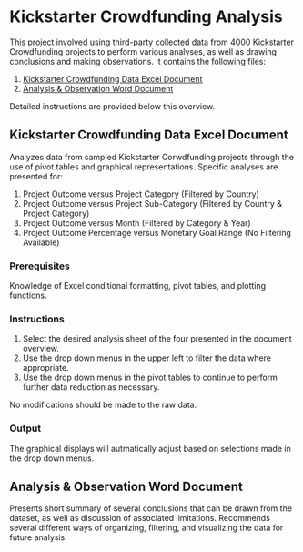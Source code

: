 # Kickstarter Crowdfunding Analysis

This project involved using third-party collected data from 4000 Kickstarter Crowdfunding projects to perform various analyses, as well as drawing conclusions and making observations. It contains the following files:

1. [Kickstarter Crowdfunding Data Excel Document](https://github.com/mjknj18/Kickstarter-Crowdfunding-Analysis/blob/master/Kickstarter_Crowdfunding.xlsx)
2. [Analysis & Observation Word Document](https://github.com/mjknj18/Kickstarter-Crowdfunding-Analysis/blob/master/Kickstarter%20Crowdfunding%20Analysis%20%26%20Observations.docx) 

Detailed instructions are provided below this overview.

## Kickstarter Crowdfunding Data Excel Document

Analyzes data from sampled Kickstarter Corwdfunding projects through the use of pivot tables and graphical representations. Specific analyses are presented for:

1. Project Outcome versus Project Category (Filtered by Country)
2. Project Outcome versus Project Sub-Category (Filtered by Country & Project Category)
3. Project Outcome versus Month (Filtered by Category & Year)
4. Project Outcome Percentage versus Monetary Goal Range (No Filtering Available)

### Prerequisites

Knowledge of Excel conditional formatting, pivot tables, and plotting functions.

### Instructions

1. Select the desired analysis sheet of the four presented in the document overview.
2. Use the drop down menus in the upper left to filter the data where appropriate.
3. Use the drop down menus in the pivot tables to continue to perform further data reduction as necessary.

No modifications should be made to the raw data.

### Output

The graphical displays will autmatically adjust based on selections made in the drop down menus.

## Analysis & Observation Word Document

Presents short summary of several conclusions that can be drawn from the dataset, as well as discussion of associated limitations. Recommends several different ways of organizing, filtering, and visualizing the data for future analysis.